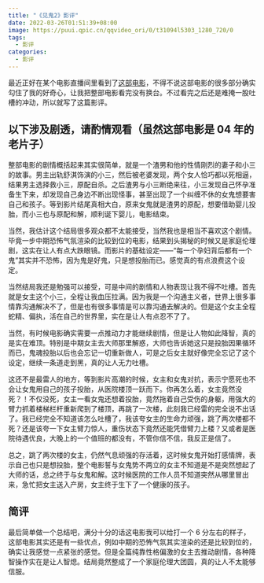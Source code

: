 ```yaml
---
title: "《见鬼2》影评"
date: 2022-03-26T01:51:39+08:00
image: https://puui.qpic.cn/qqvideo_ori/0/t31094l5303_1280_720/0
tags:
  - 影评
categories:
  - 影评
---
```


最近正好在某个电影直播间里看到了[这部电影](https://movie.douban.com/subject/1309125/)，不得不说这部电影的很多部分确实勾住了我的好奇心，让我把整部电影看完没有换台。不过看完之后还是难掩一股吐槽的冲动，所以就写了这篇影评。

## 以下涉及剧透，请酌情观看（虽然这部电影是 04 年的老片子）

整部电影的剧情概括起来其实很简单，就是一个渣男和他的性情刚烈的妻子和小三的故事。男主出轨舒淇饰演的小三，然后被老婆发现，两个女人恰巧都以死相逼，结果男主选择救小三，原配自杀。之后渣男与小三断绝来往，小三发现自己怀孕准备生下来，却发现自己身边不断出现怪事，甚至出现了一个纠缠不休的女鬼想要害自己和孩子。等到影片结尾真相大白，原来女鬼就是渣男的原配，想要借助婴儿投胎，而小三也与原配和解，顺利诞下婴儿，电影结束。

当然，我估计这个结局很多观众都不太能接受，当然我也是相当不喜欢这个剧情。毕竟一步中期恐怖气氛渲染的比较到位的电影，结果到头揭秘的时候又是家庭伦理剧，这实在让人有点大跌眼镜。而影片的基础设定——“每一个孕妇背后都有一个鬼”其实并不恐怖，因为鬼是好鬼，只是想投胎而已。感觉真的有点浪费这个设定。

当然结局我还是勉强可以接受，可是中间的剧情和人物表现让我不得不吐槽。首先就是女主这个小三，全程让我血压拉满。因为我是一个沟通主义者，世界上很多事情靠沟通解决不了，但是也有很多事情是可以靠沟通去解决的。但是这个女主全程蛇精、偏执，活在自己的世界里，实在是让人有点忍不了了。

当然，有时候电影确实需要一点推动力才能继续剧情，但是让人物如此降智，真的是实在难顶。特别是中期女主去大师那里解惑，大师也告诉她这只是投胎因果循环而已，鬼魂投胎以后也会忘记一切重新做人，可是之后女主就好像完全忘记了这个设定，继续一条道走到黑，真的让人无力吐槽。

这还不是最雷人的地方，等到影片高潮的时候，女主和女鬼对抗，表示宁愿死也不会让女鬼用自己的孩子投胎，从医院楼顶一跃而下。你再怎么着，女主竟然没死？！不仅没死，女主一看女鬼还想着投胎，竟然拖着自己受伤的身躯，用强大的臂力抓着楼梯栏杆重新爬到了楼顶，再跳了一次楼，此刻我已经雷的完全说不出话了。我已经完全不知道该怎么吐槽了，我该夸女主的生命力顽强，跳了两次楼都不死？还是该夸一下女主臂力惊人，重伤状态下竟然还能凭借臂力上楼？又或者是医院待遇优良，大晚上的一个值班的都没有，不管你信不信，我反正是信了。

总之，跳了两次楼的女主，仍然气息顽强的存活着，这时候女鬼开始打感情牌，表示自己也只是想投胎，整个电影誓与女鬼势不两立的女主不知道是不是突然想起了大师的话，总之终于与女鬼和解。这时候医院的工作人员不知道突然从哪里冒出来，急忙把女主送入产房，女主终于生下了一个健康的孩子。

## 简评

最后简单做一个总结吧，满分十分的话这电影我可以给打一个 6 分左右的样子，这部电影其实还是有一些优点，例如中期的恐怖气氛其实渲染的还是比较到位的，确实让我感觉一点紧张的感觉。但是全篇纯靠性格偏激的女主去推动剧情，各种降智操作实在是让人智熄。结局竟然整成了一个家庭伦理大团圆，真的让人不太能够信服。
